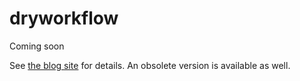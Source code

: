 # dryworkflow

Coming soon

See [the blog site](http://www.petebaker.id.au/ "Peter Baker's R blog") for details. An obsolete version is available as well. 
